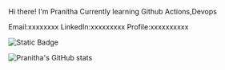 Hi there!
I'm Pranitha
Currently learning Github Actions,Devops

Email:xxxxxxxx
LinkedIn:xxxxxxxxx
Profile:xxxxxxxxxx

![Static Badge](https://img.shields.io/badge/for-the-badge?color=pink)

![Pranitha's GitHub stats](https://github-readme-stats.vercel.app/api?username=pranitha74&show_icons=true&theme=radical)
